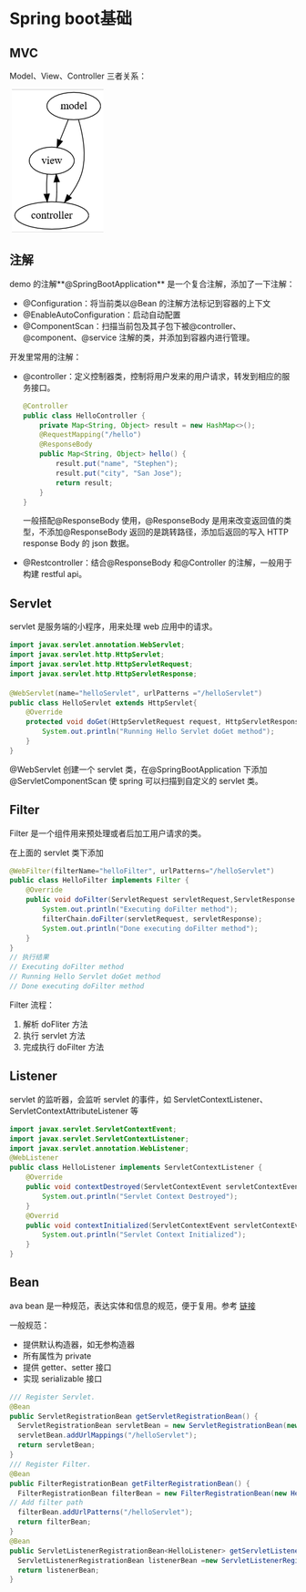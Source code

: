 # Spring boot基础

## MVC

Model、View、Controller 三者关系：

​        ![img](assets/6unsBfGJUD4zF3HF__thumbnail-1578380652061)      

## 注解

demo 的注解**@SpringBootApplication** 是一个复合注解，添加了一下注解：

* @Configuration：将当前类以@Bean 的注解方法标记到容器的上下文
* @EnableAutoConfiguration：启动自动配置
* @ComponentScan：扫描当前包及其子包下被@controller、@component、@service 注解的类，并添加到容器内进行管理。

开发里常用的注解：

* @controller：定义控制器类，控制将用户发来的用户请求，转发到相应的服务接口。

  ```java
  @Controller
  public class HelloController {
      private Map<String, Object> result = new HashMap<>();
      @RequestMapping("/hello")
      @ResponseBody
      public Map<String, Object> hello() {
          result.put("name", "Stephen");
          result.put("city", "San Jose");
          return result;
      }
  }
  
  ```

  一般搭配@ResponseBody 使用，@ResponseBody 是用来改变返回值的类型，不添加@ResponseBody 返回的是跳转路径，添加后返回的写入 HTTP response Body 的 json 数据。

* @Restcontroller：结合@ResponseBody 和@Controller 的注解，一般用于构建 restful api。

## Servlet

servlet 是服务端的小程序，用来处理 web 应用中的请求。

```java
import javax.servlet.annotation.WebServlet;
import javax.servlet.http.HttpServlet;
import javax.servlet.http.HttpServletRequest;
import javax.servlet.http.HttpServletResponse;

@WebServlet(name="helloServlet", urlPatterns ="/helloServlet")
public class HelloServlet extends HttpServlet{
    @Override
    protected void doGet(HttpServletRequest request, HttpServletResponse response) {
        System.out.println("Running Hello Servlet doGet method");
    }
}

```

@WebServlet 创建一个 servlet 类，在@SpringBootApplication 下添加@ServletComponentScan 使 spring 可以扫描到自定义的 servlet 类。



## Filter

Filter 是一个组件用来预处理或者后加工用户请求的类。

在上面的 servlet 类下添加

```java 
@WebFilter(filterName="helloFilter", urlPatterns="/helloServlet")
public class HelloFilter implements Filter { 
    @Override
    public void doFilter(ServletRequest servletRequest,ServletResponse servletResponse, FilterChain filterChain) throws IOException, ServletException {
        System.out.println("Executing doFilter method");
        filterChain.doFilter(servletRequest, servletResponse);
        System.out.println("Done executing doFilter method");
    }
}
// 执行结果
// Executing doFilter method
// Running Hello Servlet doGet method
// Done executing doFilter method
```

Filter 流程：

1. 解析 doFliter 方法
2. 执行 servlet 方法
3. 完成执行 doFilter 方法

## Listener

servlet 的监听器，会监听 servlet 的事件，如 ServletContextListener、ServletContextAttributeListener 等

```java 
import javax.servlet.ServletContextEvent;
import javax.servlet.ServletContextListener;
import javax.servlet.annotation.WebListener;
@WebListener
public class HelloListener implements ServletContextListener {
    @Override
    public void contextDestroyed(ServletContextEvent servletContextEvent) {
        System.out.println("Servlet Context Destroyed");
    }
    @Overrid
    public void contextInitialized(ServletContextEvent servletContextEvent) {
        System.out.println("Servlet Context Initialized");
    }
}
```

## Bean

ava bean 是一种规范，表达实体和信息的规范，便于复用。参考 [链接](https://www.zhihu.com/question/19773379/answer/18307751) 

一般规范：

* 提供默认构造器，如无参构造器
* 所有属性为 private
* 提供 getter、setter 接口
* 实现 serializable 接口

```java
/// Register Servlet.
@Bean
public ServletRegistrationBean getServletRegistrationBean() {
  ServletRegistrationBean servletBean = new ServletRegistrationBean(new HelloServlet());
  servletBean.addUrlMappings("/helloServlet");
  return servletBean;
}
/// Register Filter.
@Bean
public FilterRegistrationBean getFilterRegistrationBean() {
  FilterRegistrationBean filterBean = new FilterRegistrationBean(new HelloFilter());
// Add filter path
  filterBean.addUrlPatterns("/helloServlet");
  return filterBean;
}
@Bean
public ServletListenerRegistrationBean<HelloListener> getServletListenerRegistrationBean() {
  ServletListenerRegistrationBean listenerBean =new ServletListenerRegistrationBean(new HelloListener());
  return listenerBean;
}
```

